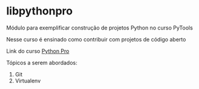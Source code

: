 # libpythonpro
Módulo para exemplificar construção de projetos Python no curso PyTools

Nesse curso é ensinado como contribuir com projetos de código aberto


Link do curso [Python Pro](https://www.python.pro.br/)

Tópicos a serem abordados:
1. Git
2. Virtualenv